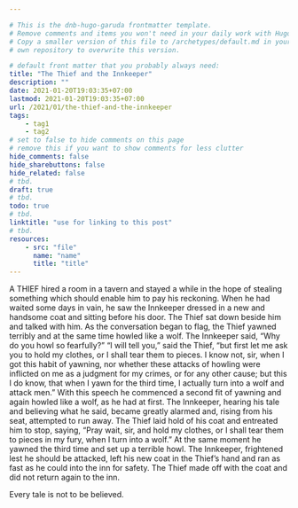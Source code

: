 ```yaml
---

# This is the dnb-hugo-garuda frontmatter template. 
# Remove comments and items you won't need in your daily work with Hugo.
# Copy a smaller version of this file to /archetypes/default.md in your
# own repository to overwrite this version.

# default front matter that you probably always need:
title: "The Thief and the Innkeeper"
description: ""
date: 2021-01-20T19:03:35+07:00
lastmod: 2021-01-20T19:03:35+07:00
url: /2021/01/the-thief-and-the-innkeeper
tags:
    - tag1
    - tag2
# set to false to hide comments on this page
# remove this if you want to show comments for less clutter
hide_comments: false
hide_sharebuttons: false
hide_related: false
# tbd.
draft: true
# tbd.
todo: true
# tbd.
linktitle: "use for linking to this post"
# tbd.
resources:
    - src: "file"
      name: "name"
      title: "title"
---
```

A THIEF hired a room in a tavern and stayed a while in the hope of stealing something which should enable him to pay his reckoning. When he had waited some days in vain, he saw the Innkeeper dressed in a new and handsome coat and sitting before his door. The Thief sat down beside him and talked with him. As the conversation began to flag, the Thief yawned terribly and at the same time howled like a wolf. The Innkeeper said, “Why do you howl so fearfully?” “I will tell you,” said the Thief, “but first let me ask you to hold my clothes, or I shall tear them to pieces. I know not, sir, when I got this habit of yawning, nor whether these attacks of howling were inflicted on me as a judgment for my crimes, or for any other cause; but this I do know, that when I yawn for the third time, I actually turn into a wolf and attack men.” With this speech he commenced a second fit of yawning and again howled like a wolf, as he had at first. The Innkeeper, hearing his tale and believing what he said, became greatly alarmed and, rising from his seat, attempted to run away. The Thief laid hold of his coat and entreated him to stop, saying, “Pray wait, sir, and hold my clothes, or I shall tear them to pieces in my fury, when I turn into a wolf.” At the same moment he yawned the third time and set up a terrible howl. The Innkeeper, frightened lest he should be attacked, left his new coat in the Thief’s hand and ran as fast as he could into the inn for safety. The Thief made off with the coat and did not return again to the inn.

Every tale is not to be believed.
